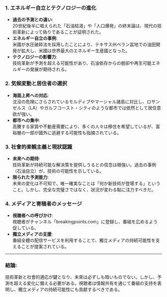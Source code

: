 ### 1. **エネルギー自立とテクノロジーの進化**
   - **過去の予測との違い**:  
     20世紀後半に唱えられた「石油枯渇」や「人口爆発」の終末論は、現代の技術革新によって偽りであることが証明された。
   - **エネルギー自立の事例**:  
     米國が水圧破砕法を採用したことにより、テキサス州ペラン盆地での油田開発が拡大し、米國は世界最大のエネルギー生産國となった。
   - **テクノロジーの影響力**:  
     技術革新が予測を超える可能性があり、石油依存からの脫卻や再生可能エネルギーの発展が期待される。

### 2. **気候変動と居住者の選択**
   - **海面上昇への対応**:  
     沈沒の危険にさらされているモルディブやマーシャル諸島に対比し、ロサンゼルス（LA）やガルフコースト・シティのような都市では依然として居住意欲が強い。
   - **都市への集中**:  
     高騰する家賃や不動産需要により、多くの人々は移住を希望しているが、富裕層の一部が國外に逃避する可能性も指摘されている。

### 3. **社會的楽観主義と現狀認識**
   - **未來への期待**:  
     技術革新が持続可能な解決策を提供しうるとの信念は根強い。過去の事例（石油自立）が、技術の可能性を示している。
   - **限られた予測能力**:  
     未來の変化は不可知で、唯一確実なことは「何か新技術が登場する」ということ。しかし、完全な完璧さではなく、狀況が変わる點に注力すべきだ。

### 4. **メディアと寄稿者のメッセージ**
   - **視聴者への呼びかけ**:  
     視聴者がチャンネル「breakingpoints.com」に登録し、番組を広めるよう促している。
   - **獨立メディアの支援**:  
     番組全體の配信サービスを利用することで、獨立メディアの持続可能性を支えることが提案されている。

---

### 結論:
技術革新と社會的適応が鍵となり、未來は必ずしも暗いものでない。しかし、予測を超える変化に備える必要がある。視聴者は情報共有を通じて番組の支持を表明し、獨立メディアの持続可能性にも貢獻するべきである。